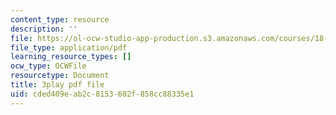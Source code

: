 ```yaml
---
content_type: resource
description: ''
file: https://ol-ocw-studio-app-production.s3.amazonaws.com/courses/18-086-mathematical-methods-for-engineers-ii-spring-2006/cded409eab2c8153602f858cc88335e1_dxNyJxI_2eI.pdf
file_type: application/pdf
learning_resource_types: []
ocw_type: OCWFile
resourcetype: Document
title: 3play pdf file
uid: cded409e-ab2c-8153-602f-858cc88335e1
---
```

